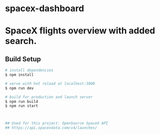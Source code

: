 # spacex-dashboard
# SpaceX flights overview with added search.

## Build Setup

```bash
# install dependencies
$ npm install

# serve with hot reload at localhost:3000
$ npm run dev

# build for production and launch server
$ npm run build
$ npm run start



## Used for this project: OpenSource SpaceX API 
## https://api.spacexdata.com/v4/launches/

